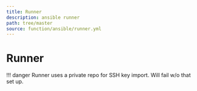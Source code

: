 ```yaml
---
title: Runner
description: ansible runner
path: tree/master
source: function/ansible/runner.yml
---
```


# Runner

!!! danger
    Runner uses a private repo for SSH key import.  Will fail w/o that set up.

